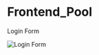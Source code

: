 # Frontend_Pool


Login Form

![Login Form](https://user-images.githubusercontent.com/59525075/128895372-47b57556-7dc2-42c9-bab9-27b58167c524.PNG)
